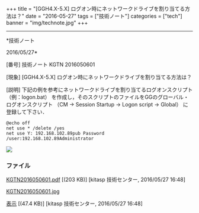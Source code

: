﻿+++
title = "[GGH4.X-5.X] ログオン時にネットワークドライブを割り当てる方法は？"
date = "2016-05-27"
tags = ["技術ノート"]
categories = ["tech"]
banner = "img/technote.jpg"
+++

-----------------------------------------------------------------------------------------------------------------------------

*技術ノート

2016/05/27*


[番号]
技術ノート KGTN 2016050601

[現象]
[GGH4.X-5.X] ログオン時にネットワークドライブを割り当てる方法は？

[説明]
下記の例を参考にネットワークドライブを割り当てるログオンスクリプト
（例：logon.bat）
を作成し，そのスクリプトのファイルをGGのグローバル・ログオンスクリプト
（CM → Session Startup → Logon script → Global） に登録して下さい．

    @echo off
    net use * /delete /yes
    net use Y: 192.168.102.89pub Password /user:192.168.102.89Administrator

![](http://techreport.kitasp.net/attachments/download/2606/KGTN2016050601.jpg)


### ファイル

 
 


[KGTN2016050601.pdf](http://techreport.kitasp.net/attachments/download/2605/KGTN2016050601.pdf)
 [(203 KB)] [kitasp 技術センター, 2016/05/27
16:48]

[KGTN2016050601.jpg](http://techreport.kitasp.net/attachments/download/2606/KGTN2016050601.jpg)

[表示](http://techreport.kitasp.net/attachments/2606/KGTN2016050601.jpg "表示")
 [(47.4 KB)] [kitasp 技術センター, 2016/05/27
16:48]


 


 

